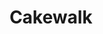 ---
title: Cakewalk
work-type: superyacht
hero_image: /uploads/casestudy-cakewalk.jpg
portfolio_image: /uploads/portfolio-cakewalk.jpg
details:
  - heading: Exterior Designer
    copy_markdown: >-
      Tim Heywood Design
  - heading: Naval Architect
    copy_markdown: >-
      Azure Naval Architecture
  - heading: Interior Designer
    copy_markdown: >-
      Dalton Designs Inc.
  - heading: Length
    copy_markdown: >-
      86M
  - heading: Specialties
    copy_markdown: >-
      - Project wide detail book

      - Veneer, timber and finish specifications

      - Control mockups

      - Complete engineering

      - Fabrication

      - Delivery and install

      - Upholstery, leather, metal, glass, mirror, lighting, and shade integration

  - heading: Species
    copy_markdown: >-
      American Black Cherry, East Indian Rosewood, American Rift Sawn White Oak
image_blocks:
  - image_block:
      image: /uploads/cakewalk-1.jpg
    image_pair:
      left_image: /uploads/cakewalk-2.jpg
      right_image: /uploads/cakewalk-3.jpg
---